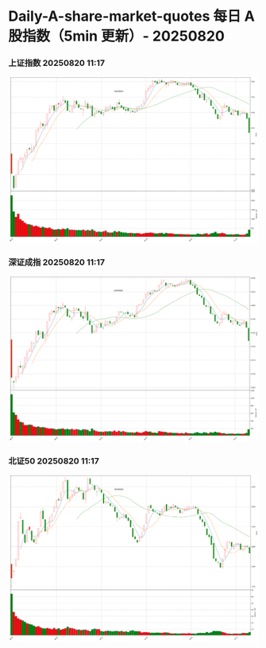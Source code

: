 
# Daily-A-share-market-quotes 每日 A 股指数（5min 更新）- 20250820

### 上证指数 20250820 11:17
![](./fig/2025/8/20250820-sh000001.png)

### 深证成指 20250820 11:17
![](./fig/2025/8/20250820-sz399001.png)

### 北证50 20250820 11:17
![](./fig/2025/8/20250820-bj899050.png)
